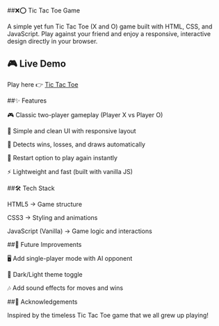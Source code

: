 ##❌⭕ Tic Tac Toe Game

A simple yet fun Tic Tac Toe (X and O) game built with HTML, CSS, and JavaScript.
Play against your friend and enjoy a responsive, interactive design directly in your browser.

## 🎮 Live Demo
Play here 👉 [Tic Tac Toe](https://dashing-otter.netlify.app/)

##✨ Features

🎮 Classic two-player gameplay (Player X vs Player O)

🎨 Simple and clean UI with responsive layout

🧠 Detects wins, losses, and draws automatically

🔄 Restart option to play again instantly

⚡ Lightweight and fast (built with vanilla JS)

##🛠️ Tech Stack

HTML5 → Game structure

CSS3 → Styling and animations

JavaScript (Vanilla) → Game logic and interactions


##📌 Future Improvements

🖥️ Add single-player mode with AI opponent

🌙 Dark/Light theme toggle

🎶 Add sound effects for moves and wins

##🙌 Acknowledgements

Inspired by the timeless Tic Tac Toe game that we all grew up playing! 
